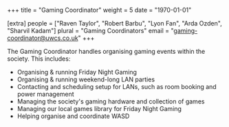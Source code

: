 +++
title = "Gaming Coordinator"
weight = 5
date = "1970-01-01"

[extra]
people = ["Raven Taylor", "Robert Barbu", "Lyon Fan", "Arda Ozden", "Sharvil Kadam"]
plural = "Gaming Coordinators"
email = "gaming-coordinator@uwcs.co.uk"
+++

The Gaming Coordinator handles organising gaming events within the society. This includes:

- Organising & running Friday Night Gaming
- Organising & running weekend-long LAN parties
- Contacting and scheduling setup for LANs, such as room booking and power management
- Managing the society's gaming hardware and collection of games
- Managing our local games library for Friday Night Gaming
- Helping organise and coordinate WASD